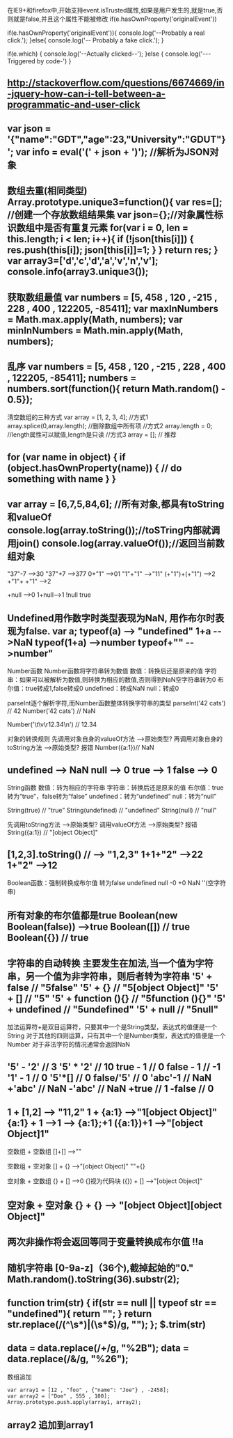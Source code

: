 在IE9+和firefox中,开始支持event.isTrusted属性,如果是用户发生的,就是true,否则就是false,并且这个属性不能被修改
if(e.hasOwnProperty('originalEvent'))

if(e.hasOwnProperty('originalEvent')){
  console.log('--Probably a real click.');
 }else{
  console.log('-- Probably a fake click.');
}

if(e.which) {
  console.log('--Actually clicked--');
}else {
  console.log('---Triggered by code-')
}

http://stackoverflow.com/questions/6674669/in-jquery-how-can-i-tell-between-a-programmatic-and-user-click
---
var json = '{"name":"GDT","age":23,"University":"GDUT"}';
var info = eval('(' + json + ')');  //解析为JSON对象
---
数组去重(相同类型)
Array.prototype.unique3=function(){
    var res=[]; //创建一个存放数组结果集
    var json={};//对象属性标识数组中是否有重复元素
    for(var i = 0, len = this.length; i < len; i++){
        if (!json[this[i]]) {
            res.push(this[i]);
            json[this[i]]=1;
        }
    }
    return res;
}
var array3=['d','c','d','a','v','n','v'];
console.info(array3.unique3());
---
获取数组最值
var numbers = [5, 458 , 120 , -215 , 228 , 400 , 122205, -85411];
var maxInNumbers = Math.max.apply(Math, numbers);
var minInNumbers = Math.min.apply(Math, numbers);
---
乱序
var numbers = [5, 458 , 120 , -215 , 228 , 400 , 122205, -85411];
numbers = numbers.sort(function(){ return Math.random() - 0.5});
---
清空数组的三种方式
var array = [1, 2, 3, 4];
//方式1
array.splice(0,array.length); //删除数组中所有项
//方式2
array.length = 0;  //length属性可以赋值,length是只读
//方式3
array = [];  // 推荐

for (var name in object) {
    if (object.hasOwnProperty(name)) {
        // do something with name
    }
}
---
var array = [6,7,5,84,6];
//所有对象,都具有toString和valueOf
console.log(array.toString());//toSTring内部就调用join()
console.log(array.valueOf());//返回当前数组对象
---
"37"-7  -->30
"37"+7  -->377
0+"1"   -->01
"1"+"1" -->"11"
(+"1")+(+"1") -->2
+"1"+ +"1"  -->2

+null -->0
1+null-->1
!null true

Undefined用作数字时类型表现为NaN, 用作布尔时表现为false.
var a;
typeof(a) -->
"undefined"
1+a -->NaN
typeof(1+a) -->number
typeof+""  -->number"
---
Number函数 Number函数将字符串转为数值
数值：转换后还是原来的值
字符串：如果可以被解析为数值,则转换为相应的数值,否则得到NaN空字符串转为0
布尔值：true转成1,false转成0
undefined：转成NaN
null：转成0

parseInt逐个解析字符,而Number函数整体转换字符串的类型
parseInt('42 cats') // 42
Number('42 cats') // NaN

Number('\t\v\r12.34\n') // 12.34

对象的转换规则
先调用对象自身的valueOf方法  -->原始类型?
再调用对象自身的toString方法 -->原始类型?
报错
Number({a:1})// NaN

undefined  --> NaN
null       --> 0
true       --> 1
false      --> 0
---
String函数
数值：转为相应的字符串
字符串：转换后还是原来的值
布尔值：true转为“true”，false转为“false”
undefined：转为“undefined”
null：转为“null”

String(true) // "true"
String(undefined) // "undefined"
String(null) // "null"

先调用toString方法 -->原始类型?
调用valueOf方法    -->原始类型?
报错
String({a:1}) // "[object Object]"

[1,2,3].toString() // --> "1,2,3"
1+1+"2"  -->22
1+"2"  -->12
---
Boolean函数：强制转换成布尔值
转为false
undefined
null
-0
+0
NaN
''(空字符串)

所有对象的布尔值都是true
Boolean(new Boolean(false)) -->true
Boolean([]) // true
Boolean({}) // true
---
字符串的自动转换
主要发生在加法,当一个值为字符串，另一个值为非字符串，则后者转为字符串
'5' + false // "5false"
'5' + {} // "5[object Object]"
'5' + [] // "5"
'5' + function (){} // "5function (){}"
'5' + undefined // "5undefined"
'5' + null // "5null"
---
加法运算符+是双目运算符，只要其中一个是String类型，表达式的值便是一个String
对于其他的四则运算，只有其中一个是Number类型，表达式的值便是一个Number
对于非法字符的情况通常会返回NaN

'5' - '2' // 3
'5' * '2' // 10
true - 1  // 0
false - 1 // -1
'1' - 1   // 0
'5'*[]    // 0
false/'5' // 0
'abc'-1   // NaN
+'abc' // NaN
-'abc' // NaN
+true // 1
-false // 0
---
1 + [1,2] --> "11,2"
1 + {a:1} -->"1[object Object]"
{a:1} + 1  -->1  --> {a:1};+1
({a:1})+1  -->"[object Object]1"
---
空数组 + 空数组
[]+[] -->""

空数组 + 空对象
[] + {}  -->"[object Object]"  ""+{}

空对象 + 空数组
{} + []   -->0 {]视为代码块
({}) + []  -->"[object Object]"

空对象 + 空对象
{} + {} -->  "[object Object][object Object]"
---
两次非操作将会返回等同于变量转换成布尔值
!!a
---
随机字符串 [0-9a-z]（36个),截掉起始的"0."
Math.random().toString(36).substr(2);
---
function trim(str) {
    if(str == null || typeof str == "undefined"){
        return "";
    }
    return str.replace(/(^\s*)|(\s*$)/g, "");
};
$.trim(str)
---
data = data.replace(/\+/g, "%2B");
data = data.replace(/\&/g, "%26");
---
数组追加
```
var array1 = [12 , "foo" , {"name": "Joe"} , -2458];
var array2 = ["Doe" , 555 , 100];
Array.prototype.push.apply(array1, array2);
```
array2 追加到array1
---